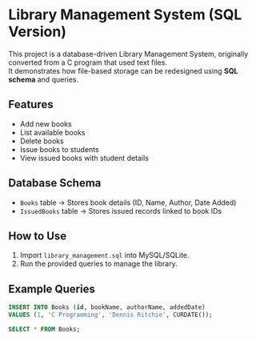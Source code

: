 # Library Management System (SQL Version)

This project is a database-driven Library Management System, originally converted from a C program that used text files.  
It demonstrates how file-based storage can be redesigned using **SQL schema** and queries.

## Features
- Add new books  
- List available books  
- Delete books  
- Issue books to students  
- View issued books with student details  

## Database Schema
- `Books` table → Stores book details (ID, Name, Author, Date Added)  
- `IssuedBooks` table → Stores issued records linked to book IDs  

## How to Use
1. Import `library_management.sql` into MySQL/SQLite.  
2. Run the provided queries to manage the library.  

## Example Queries
```sql
INSERT INTO Books (id, bookName, authorName, addedDate)
VALUES (1, 'C Programming', 'Dennis Ritchie', CURDATE());

SELECT * FROM Books;
